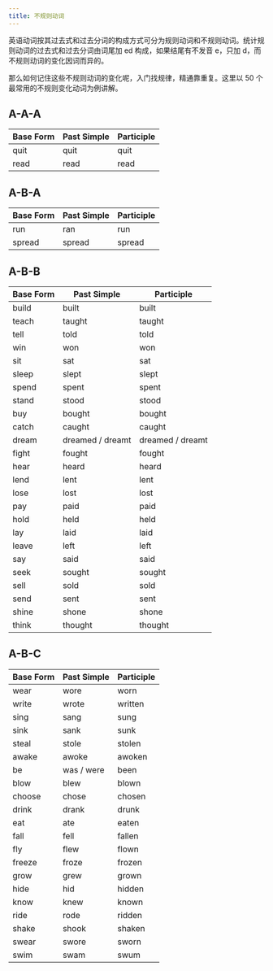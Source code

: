 ```yaml
---
title: 不规则动词
---
```


英语动词按其过去式和过去分词的构成方式可分为规则动词和不规则动词。统计规则动词的过去式和过去分词由词尾加 ed 构成，如果结尾有不发音 e，只加 d，而不规则动词的变化因词而异的。

那么如何记住这些不规则动词的变化呢，入门找规律，精通靠重复。这里以 50 个最常用的不规则变化动词为例讲解。

## A-A-A

| Base Form | Past Simple | Participle |
| --------- | ----------- | ---------- |
| quit      | quit        | quit       |
| read      | read        | read       |

## A-B-A

| Base Form | Past Simple | Participle |
| --------- | ----------- | ---------- |
| run       | ran         | run        |
| spread    | spread      | spread     |

## A-B-B

| Base Form | Past Simple      | Participle       |
| --------- | ---------------- | ---------------- |
| build     | built            | built            |
| teach     | taught           | taught           |
| tell      | told             | told             |
| win       | won              | won              |
| sit       | sat              | sat              |
| sleep     | slept            | slept            |
| spend     | spent            | spent            |
| stand     | stood            | stood            |
| buy       | bought           | bought           |
| catch     | caught           | caught           |
| dream     | dreamed / dreamt | dreamed / dreamt |
| fight     | fought           | fought           |
| hear      | heard            | heard            |
| lend      | lent             | lent             |
| lose      | lost             | lost             |
| pay       | paid             | paid             |
| hold      | held             | held             |
| lay       | laid             | laid             |
| leave     | left             | left             |
| say       | said             | said             |
| seek      | sought           | sought           |
| sell      | sold             | sold             |
| send      | sent             | sent             |
| shine     | shone            | shone            |
| think     | thought          | thought          |

## A-B-C

| Base Form | Past Simple | Participle |
| --------- | ----------- | ---------- |
| wear      | wore        | worn       |
| write     | wrote       | written    |
| sing      | sang        | sung       |
| sink      | sank        | sunk       |
| steal     | stole       | stolen     |
| awake     | awoke       | awoken     |
| be        | was / were  | been       |
| blow      | blew        | blown      |
| choose    | chose       | chosen     |
| drink     | drank       | drunk      |
| eat       | ate         | eaten      |
| fall      | fell        | fallen     |
| fly       | flew        | flown      |
| freeze    | froze       | frozen     |
| grow      | grew        | grown      |
| hide      | hid         | hidden     |
| know      | knew        | known      |
| ride      | rode        | ridden     |
| shake     | shook       | shaken     |
| swear     | swore       | sworn      |
| swim      | swam        | swum       |

